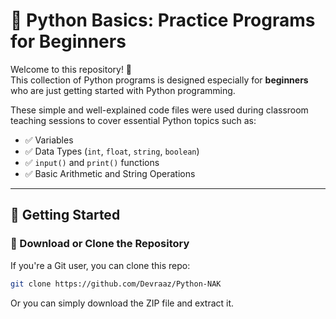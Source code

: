 # 🐍 Python Basics: Practice Programs for Beginners

Welcome to this repository! 👋  
This collection of Python programs is designed especially for **beginners** who are just getting started with Python programming.

These simple and well-explained code files were used during classroom teaching sessions to cover essential Python topics such as:

- ✅ Variables
- ✅ Data Types (`int`, `float`, `string`, `boolean`)
- ✅ `input()` and `print()` functions
- ✅ Basic Arithmetic and String Operations

---

## 🚀 Getting Started

### 🔽 Download or Clone the Repository

If you're a Git user, you can clone this repo:

```bash
git clone https://github.com/Devraaz/Python-NAK
```
Or you can simply download the ZIP file and extract it.
